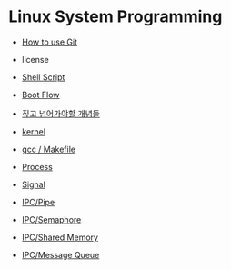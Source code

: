 Linux System Programming
========================

-	[How to use Git](./how-to-git.md)
-	license
-	[Shell Script](./shell-script.md)
-	[Boot Flow](./boot-flow.md)
-	[짚고 넘어가야할 개념들](./알아야할_개념들.md)
-	[kernel](./kernel.md)
-	[gcc / Makefile](./makefile.md)

- [Process](./process.md)
- [Signal](./signal.md)

- [IPC/Pipe](./IPC(Pipe).md)
- [IPC/Semaphore](./IPC(Semaphore).md)
- [IPC/Shared Memory](./IPC(SharedMemory).md)
- [IPC/Message Queue](./IPC(MsgQ).md)
